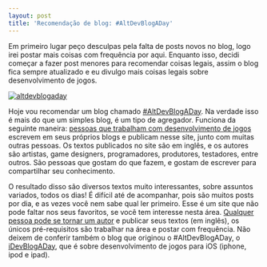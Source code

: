 ```yaml
---
layout: post
title: 'Recomendação de blog: #AltDevBlogADay'
---
```


Em primeiro lugar peço desculpas pela falta de posts novos no blog, logo irei postar mais coisas com frequência por aqui. Enquanto isso, decidi começar a fazer post menores para recomendar coisas legais, assim o blog fica sempre atualizado e eu divulgo mais coisas legais sobre desenvolvimento de jogos.

[![](http://gamedeveloper.com.br/blog/wp-content/uploads/2012/02/altdevblogaday.jpg "altdevblogaday")](http://altdevblogaday.com)

Hoje vou recomendar um blog chamado [#AltDevBlogADay](http://altdevblogaday.com "#AltDevBlogADay"). Na verdade isso é mais do que um simples blog, é um tipo de agregador. Funciona da seguinte maneira: [pessoas que trabalham com desenvolvimento de jogos](http://altdevblogaday.com/authors/ "Autores") escrevem em seus próprios blogs e publicam nesse site, junto com muitas outras pessoas. Os textos publicados no site são em inglês, e os autores são artistas, game designers, programadores, produtores, testadores, entre outros. São pessoas que gostam do que fazem, e gostam de escrever para compartilhar seu conhecimento.

O resultado disso são diversos textos muito interessantes, sobre assuntos variados, todos os dias! É difícil até de acompanhar, pois são muitos posts por dia, e as vezes você nem sabe qual ler primeiro. Esse é um site que não pode faltar nos seus favoritos, se você tem interesse nesta área. [Qualquer pessoa pode se tornar um autor](http://altdevblogaday.com/about/ "About") e publicar seus textos (em inglês), os únicos pré-requisitos são trabalhar na área e postar com frequência. Não deixem de conferir também o blog que originou o #AltDevBlogADay, o [iDevBlogADay](http://idevblogaday.com/ "iDevBlogADay"), que é sobre desenvolvimento de jogos para iOS (iphone, ipod e ipad).

<div id="-chrome-auto-translate-plugin-dialog" style="opacity: 1 !important; background-image: initial !important; background-attachment: initial !important; background-origin: initial !important; background-clip: initial !important; background-color: transparent !important; position: absolute !important; top: 0px; left: 0px; overflow-x: visible !important; overflow-y: visible !important; z-index: 999999 !important; text-align: left !important; display: none; background-position: initial initial !important; background-repeat: initial initial !important; padding: 0px !important; margin: 0px !important;">![](http://www.google.com/uds/css/small-logo.png)

</div>
